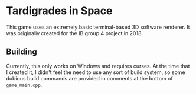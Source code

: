 # Tardigrades in Space
This game uses an extremely basic terminal-based 3D software renderer. It was
originally created for the IB group 4 project in 2018.

## Building
Currently, this only works on Windows and requires curses. At the time that I
created it, I didn't feel the need to use any sort of build system, so some
dubious build commands are provided in comments at the bottom of
`game_main.cpp`.
